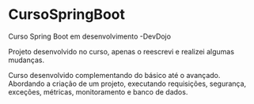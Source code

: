 # CursoSpringBoot

Curso Spring Boot em desenvolvimento -DevDojo

Projeto desenvolvido no curso, apenas o reescrevi e realizei algumas mudanças.

Curso desenvolvido complementando do básico até o avançado. Abordando a criação de um projeto,
executando requisições, segurança, exceções, métricas, monitoramento e banco de dados.
